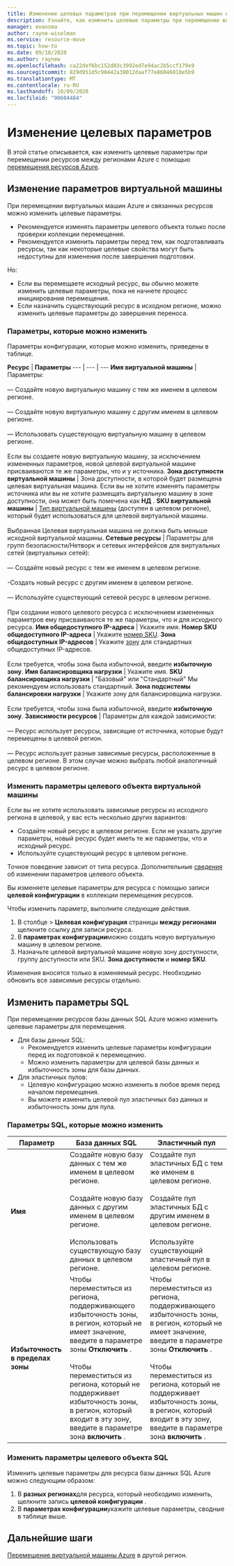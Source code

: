 ```yaml
---
title: Изменение целевых параметров при перемещении виртуальных машин Azure между регионами с помощью перемещения ресурсов Azure
description: Узнайте, как изменить целевые параметры при перемещении виртуальных машин Azure между регионами с помощью перемещения ресурсов Azure.
manager: evansma
author: rayne-wiselman
ms.service: resource-move
ms.topic: how-to
ms.date: 09/10/2020
ms.author: raynew
ms.openlocfilehash: ca22def6bc152d03c3992ed7e94ac2b5ccf179e9
ms.sourcegitcommit: 829d951d5c90442a38012daaf77e86046018e5b9
ms.translationtype: MT
ms.contentlocale: ru-RU
ms.lasthandoff: 10/09/2020
ms.locfileid: "90604484"
---
```

# <a name="modify-target-settings"></a>Изменение целевых параметров

В этой статье описывается, как изменить целевые параметры при перемещении ресурсов между регионами Azure с помощью [перемещения ресурсов Azure](overview.md).


## <a name="modify-vm-settings"></a>Изменение параметров виртуальной машины

При перемещении виртуальных машин Azure и связанных ресурсов можно изменить целевые параметры. 

- Рекомендуется изменять параметры целевого объекта только после проверки коллекции перемещения.
- Рекомендуется изменить параметры перед тем, как подготавливать ресурсы, так как некоторые целевые свойства могут быть недоступны для изменения после завершения подготовки.

Но:
- Если вы перемещаете исходный ресурс, вы обычно можете изменить целевые параметры, пока не начнете процесс инициирования перемещения.
- Если назначить существующий ресурс в исходном регионе, можно изменить целевые параметры до завершения переноса.

### <a name="settings-you-can-modify"></a>Параметры, которые можно изменить

Параметры конфигурации, которые можно изменить, приведены в таблице.

**Ресурс** | **Параметры** 
--- | --- | --- 
**Имя виртуальной машины** | Параметры:<br/><br/> — Создайте новую виртуальную машину с тем же именем в целевом регионе.<br/><br/> — Создайте новую виртуальную машину с другим именем в целевом регионе.<br/><br/> — Использовать существующую виртуальную машину в целевом регионе.<br/><br/> Если вы создаете новую виртуальную машину, за исключением измененных параметров, новой целевой виртуальной машине присваиваются те же параметры, что и у источника.
**Зона доступности виртуальной машины** | Зона доступности, в которой будет размещена целевая виртуальная машина. Если вы не хотите изменять параметры источника или вы не хотите размещать виртуальную машину в зоне доступности, она может быть помечена как **НД** .
**SKU виртуальной машины** | [Тип виртуальной машины](https://azure.microsoft.com/pricing/details/virtual-machines/series/) (доступен в целевом регионе), который будет использоваться для целевой виртуальной машины.<br/><br/> Выбранная Целевая виртуальная машина не должна быть меньше исходной виртуальной машины.
**Сетевые ресурсы** | Параметры для групп безопасности/Нетворк и сетевых интерфейсов для виртуальных сетей (виртуальных сетей):<br/><br/> — Создайте новый ресурс с тем же именем в целевом регионе.<br/><br/> -Создать новый ресурс с другим именем в целевом регионе.<br/><br/> — Используйте существующий сетевой ресурс в целевом регионе.<br/><br/> При создании нового целевого ресурса с исключением измененных параметров ему присваиваются те же параметры, что и для исходного ресурса.
**Имя общедоступного IP-адреса** | Укажите имя.
**Номер SKU общедоступного IP-адреса** | Укажите [номер SKU](https://docs.microsoft.com/azure/virtual-network/virtual-network-ip-addresses-overview-arm#sku).
**Зона общедоступных IP-адресов** | Укажите [зону](https://docs.microsoft.com/azure/virtual-network/virtual-network-ip-addresses-overview-arm#standard) для стандартных общедоступных IP-адресов.<br/><br/> Если требуется, чтобы зона была избыточной, введите **избыточную зону**.
**Имя балансировщика нагрузки** | Укажите имя.
**SKU балансировщика нагрузки** | "Базовый" или "Стандартный" Мы рекомендуем использовать стандартный.
**Зона подсистемы балансировки нагрузки** | Укажите зону для балансировщика нагрузки. <br/><br/> Если требуется, чтобы зона была избыточной, введите **избыточную зону**.
**Зависимости ресурсов** | Параметры для каждой зависимости:<br/><br/>— Ресурс использует ресурсы, зависящие от источника, которые будут перемещены в целевой регион.<br/><br/> — Ресурс использует разные зависимые ресурсы, расположенные в целевом регионе. В этом случае можно выбрать любой аналогичный ресурс в целевом регионе.

### <a name="edit-vm-target-settings"></a>Изменить параметры целевого объекта виртуальной машины

Если вы не хотите использовать зависимые ресурсы из исходного региона в целевой, у вас есть несколько других вариантов:

- Создайте новый ресурс в целевом регионе. Если не указать другие параметры, новый ресурс будет иметь те же параметры, что и исходный ресурс.
- Используйте существующий ресурс в целевом регионе.

Точное поведение зависит от типа ресурса. Дополнительные [сведения](modify-target-settings.md) об изменении параметров целевого объекта.

Вы изменяете целевые параметры для ресурса с помощью записи **целевой конфигурации** в коллекции перемещения ресурсов. 

Чтобы изменить параметр, выполните следующие действия. 

1. В столбце > **Целевая конфигурация** страницы **между регионами** щелкните ссылку для записи ресурса.
2. В **параметрах конфигурации**можно создать новую виртуальную машину в целевом регионе.
3. Назначьте целевой виртуальной машине новую зону доступности, группу доступности или SKU. **Зона доступности** и **номер SKU**.

Изменения вносятся только в изменяемый ресурс. Необходимо обновить все зависимые ресурсы отдельно.


## <a name="modify-sql-settings"></a>Изменить параметры SQL

При перемещении ресурсов базы данных SQL Azure можно изменить целевые параметры для перемещения. 

- Для базы данных SQL:
    - Рекомендуется изменить целевые параметры конфигурации перед их подготовкой к перемещению.
    - Можно изменить параметры для целевой базы данных и избыточность зоны для базы данных.
- Для эластичных пулов:
    -  Целевую конфигурацию можно изменить в любое время перед началом перемещения.
    - Вы можете изменить целевой пул эластичных баз данных и избыточность зоны для пула. 

### <a name="sql-settings-you-can-modify"></a>Параметры SQL, которые можно изменить

**Параметр** | **База данных SQL** | **Эластичный пул**
--- | --- | ---
**Имя** | Создайте новую базу данных с тем же именем в целевом регионе.<br/><br/> Создайте новую базу данных с другим именем в целевом регионе.<br/><br/> Использовать существующую базу данных в целевом регионе. | Создайте пул эластичных БД с тем же именем в целевом регионе.<br/><br/> Создайте пул эластичных БД с другим именем в целевом регионе.<br/><br/> Используйте существующий эластичный пул в целевом регионе.
**Избыточность в пределах зоны** | Чтобы переместиться из региона, поддерживающего избыточность зоны, в регион, который не имеет значение, введите в параметре зоны **Отключить** .<br/><br/> Чтобы переместиться из региона, который не поддерживает избыточность зоны, в регион, который входит в эту зону, введите в параметре зона **включить** . | Чтобы переместиться из региона, поддерживающего избыточность зоны, в регион, который не имеет значение, введите в параметре зоны **Отключить** .<br/><br/> Чтобы переместиться из региона, который не поддерживает избыточность зоны, в регион, который входит в эту зону, введите в параметре зона **включить** .

### <a name="edit-sql-target-settings"></a>Изменить параметры целевого объекта SQL

Изменить целевые параметры для ресурса базы данных SQL Azure можно следующим образом: 

1. В **разных регионах**для ресурса, который необходимо изменить, щелкните запись **целевой конфигурации** .
2. В **параметрах конфигурации**укажите целевые параметры, сводные в таблице выше.

## <a name="next-steps"></a>Дальнейшие шаги

[Перемещение виртуальной машины Azure](tutorial-move-region-virtual-machines.md) в другой регион.
